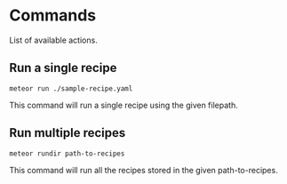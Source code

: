 # Commands

List of available actions.

## Run a single recipe
```
meteor run ./sample-recipe.yaml
```

This command will run a single recipe using the given filepath.

## Run multiple recipes
```
meteor rundir path-to-recipes
```

This command will run all the recipes stored in the given path-to-recipes.
